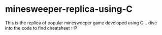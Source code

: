 # minesweeper-replica-using-C
This is the replica of popular minesweeper game developed using C... dive into the code to find cheatsheet :-P
